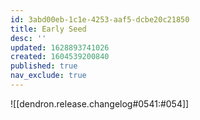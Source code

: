 ```yaml
---
id: 3abd00eb-1c1e-4253-aaf5-dcbe20c21850
title: Early Seed
desc: ''
updated: 1628893741026
created: 1604539200840
published: true
nav_exclude: true
---
```


![[dendron.release.changelog#0541:#054]]

